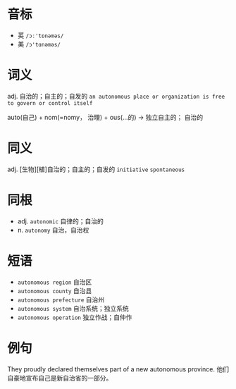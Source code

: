 # 音标

- 英 `/ɔː'tɒnəməs/`
- 美 `/ɔ'tɑnəməs/`

# 词义

adj. 自治的；自主的；自发的
`an autonomous place or organization is free to govern or control itself`



auto(自己) + nom(=nomy， 治理) + ous(…的) → 独立自主的； 自治的

# 同义

adj. [生物][植]自治的；自主的；自发的
`initiative` `spontaneous`

# 同根

- adj. `autonomic` 自律的；自治的
- n. `autonomy` 自治，自治权

# 短语

- `autonomous region` 自治区
- `autonomous county` 自治县
- `autonomous prefecture` 自治州
- `autonomous system` 自治系统；独立系统
- `autonomous operation` 独立作战；自仲作

# 例句

They proudly declared themselves part of a new autonomous province.
他们自豪地宣布自己是新自治省的一部分。


